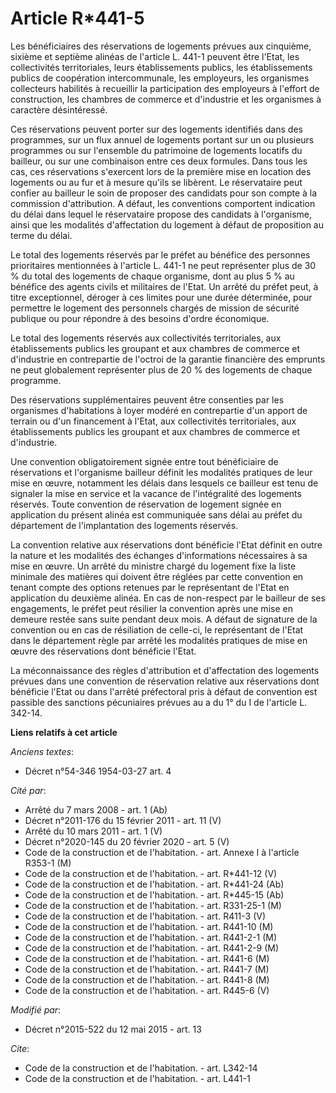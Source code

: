 # Article R*441-5

Les bénéficiaires des réservations de logements prévues aux cinquième, sixième et septième alinéas de l'article L. 441-1
peuvent être l'Etat, les collectivités territoriales, leurs établissements publics, les établissements publics de coopération
intercommunale, les employeurs, les organismes collecteurs habilités à recueillir la participation des employeurs à l'effort
de construction, les chambres de commerce et d'industrie et les organismes à caractère désintéressé. 

Ces réservations peuvent porter sur des logements identifiés dans des programmes, sur un flux annuel de logements portant sur
un ou plusieurs programmes ou sur l'ensemble du patrimoine de logements locatifs du bailleur, ou sur une combinaison entre
ces deux formules. Dans tous les cas, ces réservations s'exercent lors de la première mise en location des logements ou au
fur et à mesure qu'ils se libèrent. Le réservataire peut confier au bailleur le soin de proposer des candidats pour son
compte à la commission d'attribution. A défaut, les conventions comportent indication du délai dans lequel le réservataire
propose des candidats à l'organisme, ainsi que les modalités d'affectation du logement à défaut de proposition au terme du
délai. 

Le total des logements réservés par le préfet au bénéfice des personnes prioritaires mentionnées à l'article L. 441-1 ne peut
représenter plus de 30 % du total des logements de chaque organisme, dont au plus 5 % au bénéfice des agents civils et
militaires de l'Etat. Un arrêté du préfet peut, à titre exceptionnel, déroger à ces limites pour une durée déterminée, pour
permettre le logement des personnels chargés de mission de sécurité publique ou pour répondre à des besoins d'ordre
économique. 

Le total des logements réservés aux collectivités territoriales, aux établissements publics les groupant et aux chambres de
commerce et d'industrie en contrepartie de l'octroi de la garantie financière des emprunts ne peut globalement représenter
plus de 20 % des logements de chaque programme. 

Des réservations supplémentaires peuvent être consenties par les organismes d'habitations à loyer modéré en contrepartie d'un
apport de terrain ou d'un financement à l'Etat, aux collectivités territoriales, aux établissements publics les groupant et
aux chambres de commerce et d'industrie. 

Une convention obligatoirement signée entre tout bénéficiaire de réservations et l'organisme bailleur définit les modalités
pratiques de leur mise en œuvre, notamment les délais dans lesquels ce bailleur est tenu de signaler la mise en service et la
vacance de l'intégralité des logements réservés. Toute convention de réservation de logement signée en application du présent
alinéa est communiquée sans délai au préfet du département de l'implantation des logements réservés. 

La convention relative aux réservations dont bénéficie l'Etat définit en outre la nature et les modalités des échanges
d'informations nécessaires à sa mise en œuvre. Un arrêté du ministre chargé du logement fixe la liste minimale des matières
qui doivent être réglées par cette convention en tenant compte des options retenues par le représentant de l'Etat en
application du deuxième alinéa. En cas de non-respect par le bailleur de ses engagements, le préfet peut résilier la
convention après une mise en demeure restée sans suite pendant deux mois. A défaut de signature de la convention ou en cas de
résiliation de celle-ci, le représentant de l'Etat dans le département règle par arrêté les modalités pratiques de mise en
œuvre des réservations dont bénéficie l'Etat. 

La méconnaissance des règles d'attribution et d'affectation des logements prévues dans une convention de réservation relative
aux réservations dont bénéficie l'Etat ou dans l'arrêté préfectoral pris à défaut de convention est passible des sanctions
pécuniaires prévues au a du 1° du I de l'article L. 342-14.

**Liens relatifs à cet article**

_Anciens textes_:

  - Décret n°54-346 1954-03-27 art. 4

_Cité par_:

  - Arrêté du 7 mars 2008 - art. 1 (Ab)
  - Décret n°2011-176 du 15 février 2011 - art. 11 (V)
  - Arrêté du 10 mars 2011 - art. 1 (V)
  - Décret n°2020-145 du 20 février 2020 - art. 5 (V)
  - Code de la construction et de l'habitation. - art. Annexe I à l'article R353-1 (M)
  - Code de la construction et de l'habitation. - art. R*441-12 (V)
  - Code de la construction et de l'habitation. - art. R*441-24 (Ab)
  - Code de la construction et de l'habitation. - art. R*445-15 (Ab)
  - Code de la construction et de l'habitation. - art. R331-25-1 (M)
  - Code de la construction et de l'habitation. - art. R411-3 (V)
  - Code de la construction et de l'habitation. - art. R441-10 (M)
  - Code de la construction et de l'habitation. - art. R441-2-1 (M)
  - Code de la construction et de l'habitation. - art. R441-2-9 (M)
  - Code de la construction et de l'habitation. - art. R441-6 (M)
  - Code de la construction et de l'habitation. - art. R441-7 (M)
  - Code de la construction et de l'habitation. - art. R441-8 (M)
  - Code de la construction et de l'habitation. - art. R445-6 (V)

_Modifié par_:

  - Décret n°2015-522 du 12 mai 2015 - art. 13

_Cite_:

  - Code de la construction et de l'habitation. - art. L342-14
  - Code de la construction et de l'habitation. - art. L441-1
